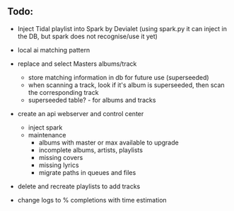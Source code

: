 ## Todo:
- Inject Tidal playlist into Spark by Devialet (using spark.py it can inject in the DB, but spark does not recognise/use it yet)
- local ai matching pattern

- replace and select Masters albums/track
    - store matching information in db for future use (superseeded)
    - when scanning a track, look if it's album is superseeded, then scan the corresponding track
    - superseeded table? - for albums and tracks

- create an api webserver and control center
    - inject spark
    - maintenance
        - albums with master or max available to upgrade
        - incomplete albums, artists, playlists
        - missing covers
        - missing lyrics
        - migrate paths in queues and files

- delete and recreate playlists to add tracks

- change logs to % completions with time estimation
